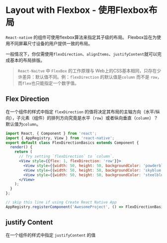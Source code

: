 # Layout with Flexbox - 使用Flexbox布局

`React-native` 的组件可使用flexbox算法来指定其子级的布局。 Flexbox旨在为使用不同屏幕尺寸设备的用户提供一致的布局。

一般情况下，你仅需使用`flexDirection`、`alignItems`、`justifyContent`就可以完成基本的布局排版。

> `React-Naitve` 中 `FlexBox` 的工作原理与 Web上的CSS基本相同，只存在少许差异：默认值不同。例：`flexDirection` 的默认值是`column` 而不是 `row`，而`flex`也只能指定一个数字值。

## Flex Direction

在一个组件的样式中指定 `flexDirection` 的值将决定其布局的主轴方向（水平/纵向），子元素（组件）的排列方向究竟是水平（`row`）或者纵向垂直（`column`）？默认值为`column`。

```jsx
import React, { Component } from 'react';
import { AppRegistry, View } from 'react-native';
export default class FlexDirectionBasics extends Component {
  render() {
    return (
      // Try setting `flexDirection` to `column`.
      <View style={{flex: 1, flexDirection: 'row'}}>
        <View style={{width: 50, height: 50, backgroundColor: 'powderblue'}} />
        <View style={{width: 50, height: 50, backgroundColor: 'skyblue'}} />
        <View style={{width: 50, height: 50, backgroundColor: 'steelblue'}} />
      </View>
    );
  }
};

// skip this line if using Create React Native App
AppRegistry.registerComponent('AwesomeProject', () => FlexDirectionBasics);
```

## justify Content

在一个组件的样式中指定 `justifyContent` 的值
